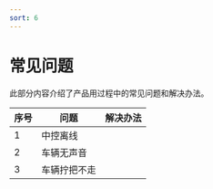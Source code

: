 ```yaml
---
sort: 6
---
```

# 常见问题

此部分内容介绍了产品用过程中的常见问题和解决办法。

| 序号 | 问题         | 解决办法 |
| ---- | ------------ | -------- |
| 1    | 中控离线     |          |
| 2    | 车辆无声音   |          |
| 3    | 车辆拧把不走 |          |

